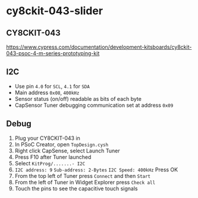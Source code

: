 # cy8ckit-043-slider
## CY8CKIT-043
https://www.cypress.com/documentation/development-kitsboards/cy8ckit-043-psoc-4-m-series-prototyping-kit

## I2C
- Use pin `4.0` for `SCL`, `4.1` for `SDA`
- Main address `0x08`, `400kHz`
- Sensor status (on/off) readable as bits of each byte
- CapSensor Tuner debugging communication set at address `0x09`

## Debug
1. Plug your CY8CKIT-043 in
2. In PSoC Creator, open `TopDesign.cysh`
3. Right click CapSense, select Launch Tuner
4. Press F10 after Tuner launched
5. Select `KitProg/.......- I2C`
6. `I2C address: 9` `Sub-address: 2-Bytes` `I2C Speed: 400kHz` Press OK
7. From the top left of Tuner press `Connect` and then `Start`
8. From the left of Tuner in Widget Explorer press `Check all`
9. Touch the pins to see the capacitive touch signals
